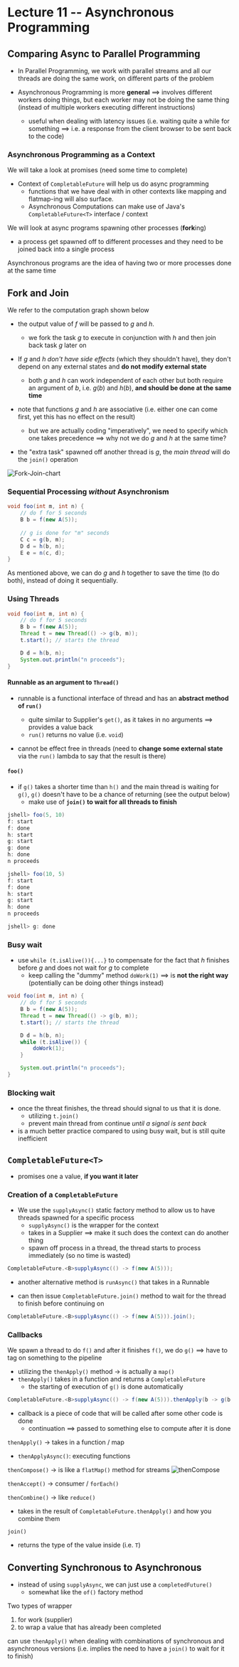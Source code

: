 # Lecture 11 -- Asynchronous Programming
## Comparing Async to Parallel Programming
- In Parallel Programming, we work with parallel streams and all our threads are doing the same work, on different parts of the problem

- Asynchronous Programming is more **general** $\implies$ involves different workers doing things, but each worker may not be doing the same thing (instead of multiple workers executing different instructions)
	- useful when dealing with latency issues (i.e. waiting quite a while for something $\implies$ i.e. a response from the client browser to be sent back to the code)

### Asynchronous Programming as a Context
We will take a look at promises (need some time to complete)
- Context of `CompletableFuture` will help us do async programming
	- functions that we have deal with in other contexts like mapping and flatmap-ing will also surface.
	- Asynchronous Computations can make use of Java's `CompletableFuture<T>` interface / context

We will look at async programs spawning other processes (**fork**ing)
- a process get spawned off to different processes and they need to be joined back into a single process

Asynchronous programs are the idea of having two or more processes done at the same time
## Fork and Join
We refer to the computation graph shown below
- the output value of  $f$ will be passed to $g$ and $h$.
	- we fork the task $g$ to execute in conjunction with $h$ and then join back task $g$ later on

- If $g$ and $h$ *don't have side effects* (which they shouldn't have), they don't depend on any external states and **do not modify external state**
	- both $g$ and $h$ can work independent of each other but both require an argument of $b$, i.e. $g(b)$ and $h(b)$, **and should be done at the same time**

- note that functions $g$ and $h$ are associative (i.e. either one can come first, yet this has no effect on the result)
	- but we are actually coding "imperatively", we need to specify which one takes precedence $\implies$ why not we do $g$ and $h$ at the same time?

- the "extra task" spawned off another thread is $g$, the *main thread* will do the `join()` operation

![Fork-Join-chart](../assets/Fork-Join-chart.png)

### Sequential Processing *without* Asynchronism
```java
void foo(int m, int n) {
    // do f for 5 seconds
    B b = f(new A(5));
    
    // g is done for "m" seconds
    C c = g(b, m);
    D d = h(b, n);
    E e = n(c, d);
}
```

As mentioned above, we can do $g$ and $h$ together to save the time (to do both), instead of doing it sequentially.

### Using Threads
```java
void foo(int m, int n) {
    // do f for 5 seconds
    B b = f(new A(5));
	Thread t = new Thread(() -> g(b, m));
	t.start(); // starts the thread

    D d = h(b, n);
	System.out.println("n proceeds");
}
```
#### Runnable as an argument to `Thread()`
- runnable is a functional interface of thread and has an **abstract method of `run()`**
	- quite similar to Supplier's `get()`, as it takes in no arguments $\implies$ provides a value back
	- `run()` returns no value (i.e. `void`) 

- cannot be effect free in threads (need to **change some external state** via the `run()` lambda to say that the result is there)
#### `foo()`
- if `g()` takes a shorter time than `h()` and the main thread is waiting for `g()`, `g()` doesn't have to be a chance of returning (see the output below)
	- make use of **`join()` to wait for all threads to finish**
```java
jshell> foo(5, 10)
f: start
f: done
h: start
g: start
g: done
h: done
n proceeds

jshell> foo(10, 5)
f: start
f: done
h: start
g: start
h: done
n proceeds

jshell> g: done
```

### Busy wait
- use `while (t.isAlive()){...}` to compensate for the fact that $h$ finishes before $g$ and does not wait for $g$ to complete
	- keep calling the "dummy" method `doWork(1)` $\implies$ is **not the right way** (potentially can be doing other things instead)
```java
void foo(int m, int n) {
    // do f for 5 seconds
    B b = f(new A(5));
	Thread t = new Thread(() -> g(b, m));
	t.start(); // starts the thread

    D d = h(b, n);
	while (t.isAlive()) {
		doWork(1);
	}

	System.out.println("n proceeds");
}
```

### Blocking wait
- once the threat finishes, the thread should signal to us that it is done.
	- utilizing `t.join()`
	- prevent main thread from continue *until a signal is sent back*
- is a much better practice compared to using busy wait, but is still quite inefficient

## `CompletableFuture<T>`
- promises one a value, **if you want it later**

### Creation of a `CompletableFuture`
- We use the `supplyAsync()` static factory method to allow us to have threads spawned for a specific process
	- `supplyAsync()` is the wrapper for the context
	- takes in a Supplier $\implies$ make it such does the context can do another thing
	- spawn off process in a thread, the thread starts to process immediately (so no time is wasted)

```java
CompletableFuture.<B>supplyAsync(() -> f(new A(5)));
```

- another alternative method is `runAsync()` that takes in a Runnable

- can then issue `CompletableFuture.join()` method to wait for the thread to finish before continuing on

```java
CompletableFuture.<B>supplyAsync(() -> f(new A(5))).join();
```

### Callbacks
We spawn a thread to do `f()` and after it finishes `f()`, we do `g()` $\implies$ have to tag on something to the pipeline
- utilizing the `thenApply()` method $\to$ is actually a `map()`
- `thenApply()` takes in a function and returns a `CompletableFuture`
	- the starting of execution of `g()` is done automatically

```java
CompletableFuture.<B>supplyAsync(() -> f(new A(5))).thenApply(b -> g(b, 5));
```

- callback is a piece of code that will be called after some other code is done 
	- continuation $\implies$ passed to something else to compute after it is done


`thenApply()` -> takes in a function / map
- `thenApplyAsync()`: executing functions 

`thenCompose()` -> is like a `flatMap()` method for streams
![thenCompose](../assets/thenCompose.png)

`thenAccept()` -> consumer / `forEach()`

`thenCombine()` -> like `reduce()`
- takes in the result of `CompletableFuture.thenApply()` and how you combine them

`join()`
- returns the type of the value inside (i.e. `T`)
## Converting Synchronous to Asynchronous
- instead of using `supplyAsync`, we can just use a `completedFuture()`
	- somewhat like the `of()` factory method

Two types of wrapper
1. for work (supplier)
2. to wrap a value that has already been completed

can use `thenApply()` when dealing with combinations of synchronous and asynchronous versions (i.e. implies the need to have a `join()` to wait for it to finish)